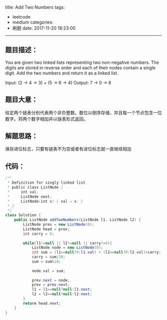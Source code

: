 title: Add Two Numbers
tags:
  - leetcode
  - medium
categories:
  - 刷题
date: 2017-11-20 18:23:00
---
## 题目描述：

You are given two linked lists representing two non-negative numbers. The digits are stored in reverse order and each of their nodes contain a single digit. Add the two numbers and return it as a linked list.

Input: (2 -> 4 -> 3) + (5 -> 6 -> 4)
Output: 7 -> 0 -> 8

## 题目大意：
给定两个链表分别代表两个非负整数。数位以倒序存储，并且每一个节点包含一位数字。将两个数字相加并以链表形式返回。

## 解题思路：
保存进位标志，只要有链表不为空或者有进位标志就一直继续相加

## 代码：
```java
/**
 * Definition for singly-linked list.
 * public class ListNode {
 *     int val;
 *     ListNode next;
 *     ListNode(int x) { val = x; }
 * }
 */
class Solution {
    public ListNode addTwoNumbers(ListNode l1, ListNode l2) {
        ListNode prev = new ListNode(0);
        ListNode head = prev;
        int carry = 0;
        
        while(l1!=null || l2!=null || carry!=0){
            ListNode node = new ListNode(0);
            int sum = (l1==null?0:l1.val) + (l2==null?0:l2.val)+carry;
            carry = sum/10;
            sum = sum%10;
            
            node.val = sum;
            
            prev.next = node;
            prev = prev.next;
            l1 = l1==null?null:l1.next;
            l2 = l2==null?null:l2.next;
        }
        return head.next;
    }
}
```